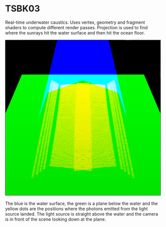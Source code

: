 # TSBK03
Real-time underwater caustics. 
Uses vertex, geometry and fragment shaders to compute different render passes. Projection is used to find where the sunrays hit the water surface and then hit the ocean floor.

![result](https://github.com/santr006/santr006.github.io/blob/master/convexSurfaceCaustics.png)

The blue is the water surface, the green is a plane below the water and the 
yellow dots are the positions where the photons emitted from the light source landed.
The light source is straight above the water and the camera is in front of the scene looking down at the plane.
